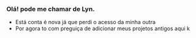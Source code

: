 ### Olá! pode me chamar de Lyn.
- Está conta é nova já que perdi o acesso da minha outra
- Por agora to com preguiça de adicionar meus projetos antigos aqui k
